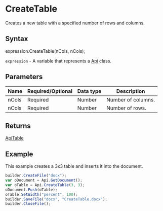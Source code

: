 # CreateTable

Creates a new table with a specified number of rows and columns.

## Syntax

expression.CreateTable(nCols, nCols);

`expression` - A variable that represents a [Api](../Api.md) class.

## Parameters

| **Name** | **Required/Optional** | **Data type** | **Description** |
| ------------- | ------------- | ------------- | ------------- |
| nCols | Required | Number | Number of columns. |
| nCols | Required | Number | Number of rows. |

## Returns

[ApiTable](../../ApiTable/ApiTable.md)

## Example

This example creates a 3x3 table and inserts it into the document.

```javascript
builder.CreateFile("docx");
var oDocument = Api.GetDocument();
var oTable = Api.CreateTable(3, 3);
oDocument.Push(oTable);
oTable.SetWidth("percent", 100);
builder.SaveFile("docx", "CreateTable.docx");
builder.CloseFile();
```
